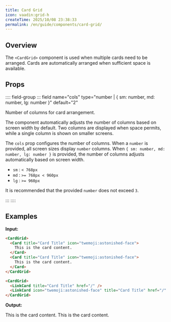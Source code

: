 ```yaml
---
title: Card Grid
icon: vaadin:grid-h
createTime: 2025/10/08 23:38:33
permalink: /en/guide/components/card-grid/
---
```


## Overview

The `<CardGrid>` component is used when multiple cards need to be arranged. Cards are automatically arranged when sufficient space is available.

## Props

:::: field-group
::: field name="cols" type="number | { sm: number, md: number, lg: number }" default="2"

Number of columns for card arrangement.

The component automatically adjusts the number of columns based on screen width by default.
Two columns are displayed when space permits, while a single column is shown on smaller screens.

The `cols` prop configures the number of columns. When a `number` is provided,
all screen sizes display `number` columns. When `{ sm: number, md: number, lg: number }` is provided,
the number of columns adjusts automatically based on screen width.

- `sm` : `< 768px`
- `md` : `>= 768px < 960px`
- `lg` : `>= 960px`

It is recommended that the provided `number` does not exceed `3`.

:::
::::

## Examples

**Input:**

```md :no-line-numbers
<CardGrid>
  <Card title="Card Title" icon="twemoji:astonished-face">
    This is the card content.
  </Card>
  <Card title="Card Title" icon="twemoji:astonished-face">
    This is the card content.
  </Card>
</CardGrid>

<CardGrid>
  <LinkCard title="Card Title" href="/" />
  <LinkCard icon="twemoji:astonished-face" title="Card Title" href="/" />
</CardGrid>
```

**Output:**

<CardGrid>
  <Card title="Card Title" icon="twemoji:astonished-face">
    This is the card content.
  </Card>
  <Card title="Card Title" icon="twemoji:astonished-face">
    This is the card content.
  </Card>
</CardGrid>

<CardGrid>
  <LinkCard title="Link Card" href="/" />
  <LinkCard icon="twemoji:astonished-face" title="Link Card" href="/" />
</CardGrid>
